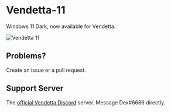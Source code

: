 # Vendetta-11
Windows 11 Dark, now available for Vendetta.

![Vendetta 11](https://raw.githubusercontent.com/DexTheExplorer/Vendetta-11/main/preview.png)

## Problems?
Create an issue or a pull request.

## Support Server
The [official Vendetta Discord](https://discord.gg/n9QQ4XhhJP) server. Message Dex#6686 directly.
